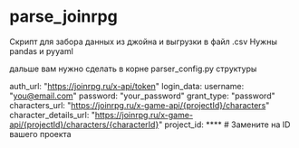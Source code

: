 # parse_joinrpg
Скрипт для забора данных из джойна и выгрузки в файл .csv
Нужны pandas и pyyaml

дальше вам нужно сделать в корне parser_config.py структуры

auth_url: "https://joinrpg.ru/x-api/token"
login_data:
  username: "you@email.com"
  password: "your_password"
  grant_type: "password"
characters_url: "https://joinrpg.ru/x-game-api/{projectId}/characters"
character_details_url: "https://joinrpg.ru/x-game-api/{projectId}/characters/{characterId}"
project_id: ****  # Замените на ID вашего проекта
